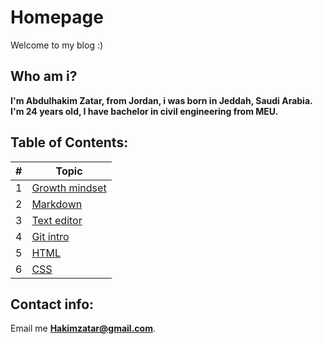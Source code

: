 # Homepage
Welcome to my blog :)


## Who am i?
**I'm Abdulhakim Zatar, from Jordan, i was born in Jeddah, Saudi Arabia.
I'm 24 years old, I have bachelor in civil engineering from MEU.**


## Table of Contents:

\# | Topic 
--- | ---
1 | [Growth mindset](lab01b)
2 | [Markdown](read01)
3 | [Text editor](read02)
4 | [Git intro](read03)
5 | [HTML](read04)
6 | [CSS](read05)

## Contact info:
Email me **Hakimzatar@gmail.com**.
